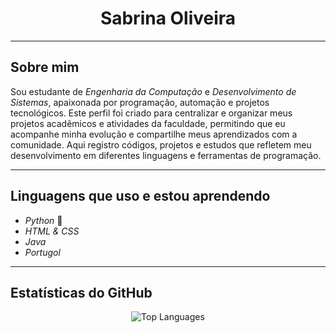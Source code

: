 <h1 align="center">Sabrina Oliveira</h1>

---

## Sobre mim
Sou estudante de *Engenharia da Computação* e *Desenvolvimento de Sistemas*, apaixonada por programação, automação e projetos tecnológicos. Este perfil foi criado para centralizar e organizar meus projetos acadêmicos e atividades da faculdade, permitindo que eu acompanhe minha evolução e compartilhe meus aprendizados com a comunidade. Aqui registro códigos, projetos e estudos que refletem meu desenvolvimento em diferentes linguagens e ferramentas de programação.

---

## Linguagens que uso e estou aprendendo
- *Python* 🐍  
- *HTML & CSS*  
- *Java*  
- *Portugol*  

---

## Estatísticas do GitHub

<p align="center">
  <img src="https://github-readme-stats.vercel.app/api/top-langs/?username=sabvz-run&layout=compact" alt="Top Languages" />
</p>
